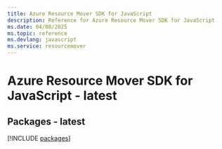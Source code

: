 ```yaml
---
title: Azure Resource Mover SDK for JavaScript
description: Reference for Azure Resource Mover SDK for JavaScript
ms.date: 04/08/2025
ms.topic: reference
ms.devlang: javascript
ms.service: resourcemover
---
```

# Azure Resource Mover SDK for JavaScript - latest
## Packages - latest
[!INCLUDE [packages](resource-mover-index.md)]